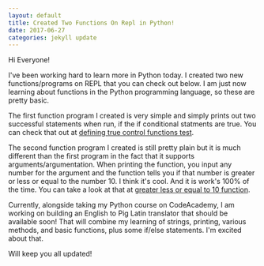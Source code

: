```yaml
---
layout: default
title: Created Two Functions On Repl in Python!
date: 2017-06-27
categories: jekyll update
---
```


Hi Everyone!

I've been working hard to learn more in Python today. 
I created two new functions/programs on REPL that you can check out below.
I am just now learning about functions in the Python programming language, so these are pretty basic.

The first function program I created is very simple and simply prints out two successful statements when run, if the if conditional statments are true. 
You can check that out at <a href="https://repl.it/JETz/1">defining true control functions test</a>.

The second function program I created is still pretty plain but it is much different than the first program in the fact that it supports arguments/argumentation.
When printing the function, you input any number for the argument and the function tells you if that number is greater or less or equal to the number 10. I think it's cool.
And it is work's 100% of the time.
You can take a look at that at <a href="https://repl.it/JE5T/1">greater less or equal to 10 function</a>.

Currently, alongside taking my Python course on CodeAcademy, I am working on building an English to Pig Latin translator that should be available soon!
That will combine my learning of strings, printing, various methods, and basic functions, plus some if/else statements. I'm excited about that.

Will keep you all updated!
